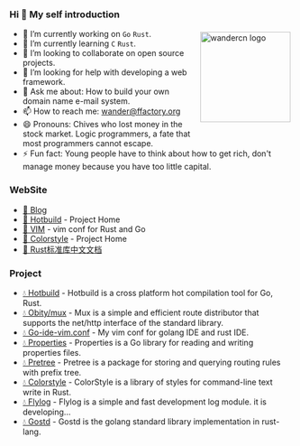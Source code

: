 ### Hi 👋 My self introduction

<!--

**wandercn/wandercn** is a ✨ _special_ ✨ repository because its `README.md` (this file) appears on your GitHub profile.
-->
<p style="height:0">
  <a href="https://github.com/anuraghazra/github-readme-stats">
    <img src="https://github-readme-stats.vercel.app/api?username=wandercn&count_private=true&show_icons=true&include_all_commits=true" alt="wandercn logo" height="160" align="right" style="margin: 5px; margin-bottom: 20px;" />
  </a>
</p>

- 🔭 I’m currently working on `Go` `Rust`.
- 🌱 I’m currently learning `C` `Rust`.
- 👯 I’m looking to collaborate on open source projects.
- 🤔 I’m looking for help with developing a web framework.
- 💬 Ask me about: How to build your own domain name e-mail system.
- 📫 How to reach me: wander@ffactory.org
- 😄 Pronouns: Chives who lost money in the stock market. Logic programmers, a fate that most programmers cannot escape.
- ⚡ Fun fact: Young people have to think about how to get rich, don't manage money because you have too little capital.



### WebSite

- [🌟 Blog](https://www.ffactory.org/)
- [🌟 Hotbuild](https://hotbuild.ffactory.org/) - Project Home
- [🌟 VIM](https://vim.ffactory.org/) - vim conf for Rust and Go
- [🌟 Colorstyle](https://colorstyle.ffactory.org/) - Project Home
- [🌟 Rust标准库中文文档](https://rust.ffactory.org/)

### Project
- [💧 Hotbuild](https://github.com/wandercn/hotbuild) - Hotbuild is a cross platform hot compilation tool for Go, Rust.
- [💧 Obity/mux](https://github.com/obity/mux) - Mux is a simple and efficient route distributor that supports the net/http interface of the standard library.
- [💧 Go-ide-vim.conf](https://github.com/wandercn/go-ide-vim.conf) - My vim conf for golang IDE and rust IDE.
- [💧 Properties](https://github.com/obity/properties) - Properties is a Go library for reading and writing properties files.
- [💧 Pretree](https://crates.io/crates/pretree) - Pretree is a package for storing and querying routing rules with prefix tree.
- [💧 Colorstyle](https://crates.io/crates/colorstyle) - ColorStyle is a library of styles for command-line text write in Rust.
- [💧 Flylog](https://github.com/flylog/flylog) - Flylog is a simple and fast development log module. it is developing...
- [💧 Gostd](https://crates.io/crates/gostd) - Gostd is the golang standard library implementation in rust-lang. 

